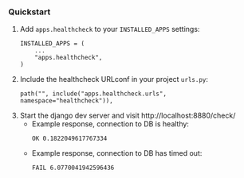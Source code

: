 ### Quickstart
1. Add `apps.healthcheck` to your `INSTALLED_APPS` settings:
    ```
    INSTALLED_APPS = (
        ...
        "apps.healthcheck",
    )
    ```
2. Include the healthcheck URLconf in your project `urls.py`:
    ```
    path("", include("apps.healthcheck.urls", namespace="healthcheck")),
    ```
3. Start the django dev server and visit http://localhost:8880/check/
    - Example response, connection to DB is healthy:
        ```
        OK 0.1822049617767334
        ```
    - Example response, connection to DB has timed out:
        ```
        FAIL 6.0770041942596436
        ```
